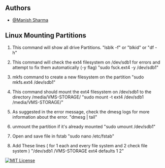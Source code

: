 
## Authors

- [@Manish Sharma](https://www.github.com/MDigiTechnology)


## Linux Mounting Partitions

1. This command will show all drive Partitions.
"lsblk -f" or "blkid" or "df -h"

2. This command will check the ext4 filesystem on /dev/sdb1 for errors and attempt to fix them automatically (-y flag)
"sudo fsck.ext4 -y /dev/sdb1"    

3. mkfs command to create a new filesystem on the partition
"sudo mkfs.ext4 /dev/sdb1"    

4. This command should mount the ext4 filesystem on /dev/sdb1 to the directory /media/VMS-STORAGE/
"sudo mount -t ext4 /dev/sdb1 /media/VMS-STORAGE/"

5. As suggested in the error message, check the dmesg logs for more information about the error.
"dmesg | tail"

6. unmount the partition if it's already mounted
"sudo umount /dev/sdb1"
7. Open and save file in fstab
"sudo nano /etc/fstab"
8. Add These lines ( for 1 each and every file system and 2 check file system )
"/dev/sdb1      /VMS-STORAGE    ext4     defaults   1  2"

[![MIT License](https://img.shields.io/badge/License-MIT-green.svg)](https://github.com/MDigiTechnology/Linux?tab=MIT-1-ov-file)



